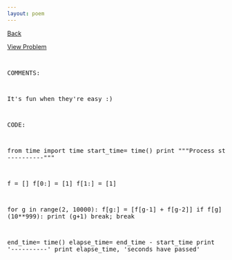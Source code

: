 ```yaml
---
layout: poem
---
```



<html>

<head>
<title>Euler - Problem 25</title>

<script type="text/javascript">

  var _gaq = _gaq || [];
  _gaq.push(['_setAccount', 'UA-16960753-5']);
  _gaq.push(['_trackPageview']);

  (function() {
    var ga = document.createElement('script'); ga.type = 'text/javascript'; ga.async = true;
    ga.src = ('https:' == document.location.protocol ? 'https://ssl' : 'http://www') + '.google-analytics.com/ga.js';
    var s = document.getElementsByTagName('script')[0]; s.parentNode.insertBefore(ga, s);
  })();

</script>

</head>

<body>

<p><a href="../index.html">Back</a></p>
<p><a href="http://projecteuler.net/problem=25" target="_blank">View Problem</a></p>
<pre>

COMMENTS:

It's fun when they're easy :)


CODE:

from time import time
start_time= time()
print """Process started
----------"""


f = []
f[0:] = [1]
f[1:] = [1]

for g in range(2, 10000):
	f[g:] = [f[g-1] + f[g-2]]
	if f[g] > (10**999):
		print (g+1)
		break; break
		

end_time= time()
elapse_time= end_time - start_time
print '----------'
print elapse_time, 'seconds have passed'


</pre>
</body>
</html>

